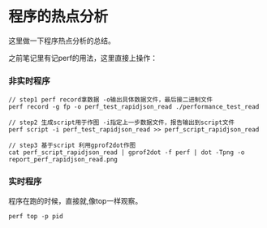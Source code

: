 # 程序的热点分析

这里做一下程序热点分析的总结。

之前笔记里有记perf的用法，这里直接上操作：


### 非实时程序

```
// step1 perf record拿数据 -o输出具体数据文件，最后接二进制文件
perf record -g fp -o perf_test_rapidjson_read ./performance_test_read

// step2 生成script用于作图 -i指定上一步数据文件，报告输出到script文件
perf script -i perf_test_rapidjson_read >> perf_script_rapidjson_read

// step3 基于script 利用gprof2dot作图
cat perf_script_rapidjson_read | gprof2dot -f perf | dot -Tpng -o  report_perf_rapidjson_read.png

```

### 实时程序

程序在跑的时候，直接就,像top一样观察。

```
perf top -p pid
```